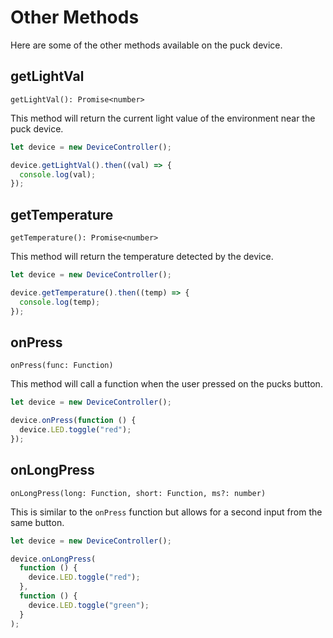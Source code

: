 # Other Methods

Here are some of the other methods available on the puck device.

## getLightVal

`getLightVal(): Promise<number>`

This method will return the current light value of the environment near the puck device.

```javascript
let device = new DeviceController();

device.getLightVal().then((val) => {
  console.log(val);
});
```

## getTemperature

`getTemperature(): Promise<number>`

This method will return the temperature detected by the device.

```javascript
let device = new DeviceController();

device.getTemperature().then((temp) => {
  console.log(temp);
});
```

## onPress

`onPress(func: Function)`

This method will call a function when the user pressed on the pucks button.

```javascript
let device = new DeviceController();

device.onPress(function () {
  device.LED.toggle("red");
});
```

## onLongPress

`onLongPress(long: Function, short: Function, ms?: number)`

This is similar to the `onPress` function but allows for a second input from the same button.

```javascript
let device = new DeviceController();

device.onLongPress(
  function () {
    device.LED.toggle("red");
  },
  function () {
    device.LED.toggle("green");
  }
);
```
